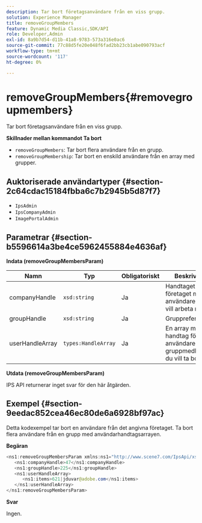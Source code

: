 ```yaml
---
description: Tar bort företagsanvändare från en viss grupp.
solution: Experience Manager
title: removeGroupMembers
feature: Dynamic Media Classic,SDK/API
role: Developer,Admin
exl-id: 8a9b7d54-d11b-41a8-9783-573a316e0ac6
source-git-commit: 77c88d5fe20e048f6fad2bb23cb1abe090793acf
workflow-type: tm+mt
source-wordcount: '117'
ht-degree: 0%

---
```


# removeGroupMembers{#removegroupmembers}

Tar bort företagsanvändare från en viss grupp.

**Skillnader mellan kommandot Ta bort**

* `removeGroupMembers`: Tar bort flera användare från en grupp.
* `removeGroupMembership`: Tar bort en enskild användare från en array med grupper.

## Auktoriserade användartyper {#section-2c64cdac15184fbba6c7b2945b5d87f7}

* `IpsAdmin`
* `IpsCompanyAdmin`
* `ImagePortalAdmin`

## Parametrar {#section-b5596614a3be4ce5962455884e4636af}

**Indata (removeGroupMembersParam)**

| Namn | Typ | Obligatoriskt | Beskrivning |
|---|---|---|---|
| companyHandle | `xsd:string` | Ja | Handtaget till företaget med de användare som du vill arbeta med. |
| groupHandle | `xsd:string` | Ja | Gruppreferens. |
| userHandleArray | `types:HandleArray` | Ja | En array med handtag för användare vars gruppmedlemskap du vill ta bort. |

**Utdata (removeGroupMembersParam)**

IPS API returnerar inget svar för den här åtgärden.

## Exempel {#section-9eedac852cea46ec80de6a6928bf97ac}

Detta kodexempel tar bort en användare från det angivna företaget. Ta bort flera användare från en grupp med användarhandtagsarrayen.

**Begäran**

```java
<ns1:removeGroupMembersParam xmlns:ns1="http://www.scene7.com/IpsApi/xsd">
   <ns1:companyHandle>47</ns1:companyHandle>
   <ns1:groupHandle>225</ns1:groupHandle>
   <ns1:userHandleArray>
      <ns1:items>621|jduvar@adobe.com</ns1:items>
   </ns1:userHandleArray>
</ns1:removeGroupMembersParam>
```

**Svar**

Ingen.
